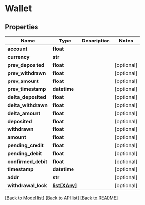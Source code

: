 # Wallet

## Properties
Name | Type | Description | Notes
------------ | ------------- | ------------- | -------------
**account** | **float** |  | 
**currency** | **str** |  | 
**prev_deposited** | **float** |  | [optional] 
**prev_withdrawn** | **float** |  | [optional] 
**prev_amount** | **float** |  | [optional] 
**prev_timestamp** | **datetime** |  | [optional] 
**delta_deposited** | **float** |  | [optional] 
**delta_withdrawn** | **float** |  | [optional] 
**delta_amount** | **float** |  | [optional] 
**deposited** | **float** |  | [optional] 
**withdrawn** | **float** |  | [optional] 
**amount** | **float** |  | [optional] 
**pending_credit** | **float** |  | [optional] 
**pending_debit** | **float** |  | [optional] 
**confirmed_debit** | **float** |  | [optional] 
**timestamp** | **datetime** |  | [optional] 
**addr** | **str** |  | [optional] 
**withdrawal_lock** | [**list[XAny]**](XAny.md) |  | [optional] 

[[Back to Model list]](../README.md#documentation-for-models) [[Back to API list]](../README.md#documentation-for-api-endpoints) [[Back to README]](../README.md)


